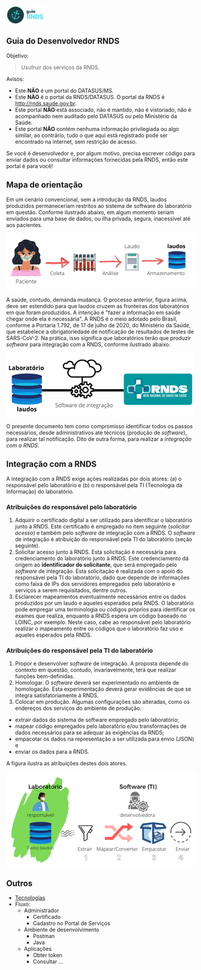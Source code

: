 <img src="./media/guia.png" width="100px">

## Guia do Desenvolvedor RNDS

Objetivo:

> Usufruir dos serviços da RNDS.

Avisos:

- Este **NÃO** é um portal do DATASUS/MS.
- Este **NÃO** é o portal da RNDS/DATASUS. O portal da RNDS é http://rnds.saude.gov.br.
- Este portal **NÃO** está associado, não é mantido, não é vistoriado, não é acompanhado nem auditado pelo DATASUS ou pelo Ministério da Saúde.
- Este portal **NÃO** contém nenhuma informação privilegiada ou algo similar, ao contrário, tudo o que aqui está registrado pode ser encontrado na internet, sem restrição de acesso.

Se você é desenvolvedor e, por algum motivo, precisa escrever código para enviar
dados ou consultar informações fornecidas pela RNDS, então este portal é para você!

## Mapa de orientação

Em um cenário convencional, sem a introdução da RNDS, laudos produzidos permaneceriam restritos ao sistema de software do laboratório em questão.
Conforme ilustrado abaixo, em algum momento seriam enviados para uma base de dados, ou ilha
privada, segura, inacessível até aos pacientes.

<img src="./media/laboratorio.png" width="600px">

A saúde, contudo, demanda mudança. O processo anterior, figura acima, deve ser estendido para que laudos cruzem as fronteiras
dos laboratórios em que foram produzidos. A intenção é "fazer a informação
em saúde chegar onde ela é necessária". A RNDS é o meio adotado pelo Brasil, conforme a Portaria 1.792, de 17 de julho de 2020, do Ministério da Saúde,
que estabelece a obrigatoriedade de notificação de resultados de testes de SARS-CoV-2. Na prática, isso significa que laboratórios terão que produzir _software_ para integração com a RNDS, conforme ilustrado abaixo.

<img src="./media/portaria.png" width="500px">

O presente documento tem como compromisso identificar todos
os passos necessários, desde administrativos até técnicos (produção de _software_), para realizar tal notificação. Dito de outra forma, para realizar a _integração com a RNDS_.

## Integração com a RNDS

A integração com a RNDS exige ações realizadas por dois atores: (a) o responsável pelo laboratório e (b) o responsável pela TI (Tecnologia
da Informação) do laboratório.

### Atribuições do responsável pelo laboratório

1. Adquirir o certificado digital a ser utilizado para identificar o laboratório junto à RNDS. Este certificado é empregado no item seguinte (_solicitar acesso_) e também pelo _software_ de integração com a RNDS. O _software_ de integração é atribuição do responsável pela TI do laboratório (seção seguinte).
1. Solicitar acesso junto à RNDS. Esta solicitação é necessária para credenciamento do laboratório junto à RNDS. Este credenciamento dá origem
   ao **identificador do solicitante**, que será empregado pelo _software_ de integração. Esta solicitação é realizada com o apoio do responsável pela TI do laboratório, dado que depende de informações como faixa de IPs dos
   servidores empregados pelo laboratório e serviços a serem requisitados, dentre outros.
1. Esclarecer mapeamentos eventualmente necessários entre os dados produzidos por um laudo e aqueles esperados pela RNDS. O laboratório pode empregar uma terminologia ou códigos próprios para identificar os exames que realiza, enquanto a RNDS espera um código baseado no LOINC, por exemplo. Neste caso, cabe ao responsável pelo laboratório realizar o mapeamento entre os códigos que o laboratório faz uso e aqueles esperados pela RNDS.

### Atribuições do responsável pela TI do laboratório

1. Propor e desenvolver _software_ de integração. A proposta depende do contexto em questão, contudo, invariavelmente, terá que realizar funções bem-definidas.
1. Homologar. O _software_ deverá ser experimentado no ambiente de homologação. Esta experimentação deverá gerar evidências de que se integra satisfatoriamente à RNDS.
1. Colocar em produção. Algumas configurações são alteradas, como os
   endereços dos serviços do ambiente de produção.

- extrair dados do sistema de software empregado pelo laboratório;
- mapear código empregados pelo laboratório e/ou transformações de dados necessários para se adequar às exigências da RNDS;
- empacotar os dados na representação a ser utilizada para envio (JSON) e
- enviar os dados para a RNDS.

A figura ilustra as atribuições destes dois atores.

<img src="./media/desenvolvedor.png" width="600xp">

## Outros

- [Tecnologias](documentos/tecnologias.md)
- Fluxo:
  - Administrador
    - Certificado
    - Cadastro no Portal de Serviços
  - Ambiente de desenvolvimento
    - Postman
    - Java
  - Aplicações
    - Obter token
    - Consultar ...
